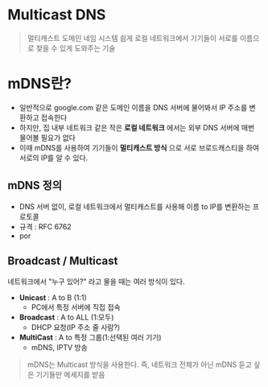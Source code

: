 # Multicast DNS
> 멀티캐스트 도메인 네임 시스템
> 쉽게 로컬 네트워크에서 기기들이 서로를 이름으로 찾을 수 있게 도와주는 기술

# mDNS란?
- 일반적으로 google.com 같은 도메인 이름을 DNS 서버에 물어봐서 IP 주소를 변환하고 접속한다
- 하지만, 집 내부 네트워크 같은 작은 **로컬 네트워크** 에서는 외부 DNS 서버에 매번 물어볼 필요가 없다
- 이때 mDNS를 사용하여 기기들이 **멀티캐스트 방식** 으로 서로 브로드캐스티을 하여 서로의 IP를 알 수 있다.
## mDNS 정의
- DNS 서버 없이, 로컬 네트워크에서 멀티캐스트를 사용해 이름 to IP를 변환하는 프로토콜
- 규격 : RFC 6762
- por

## Broadcast / Multicast
네트워크에서 "누구 있어?" 라고 물을 때는 여러 방식이 있다.
- **Unicast** : A to B (1:1)
	- PC에서 특정 서버에 직접 접속
- **Broadcast** : A to ALL (1:모두)
	- DHCP 요청(IP 주소 줄 사람?)
- **MultiCast** : A to 특정 그룹(1:선택된 여러 기기)
	- mDNS, IPTV 방송

> mDNS는 Multicast 방식을 사용한다.
> 즉, 네트워크 전체가 아닌 mDNS 듣고 싶은 기기들만 메세지를 받음


